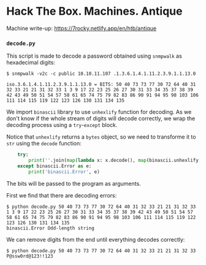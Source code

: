 # Hack The Box. Machines. Antique

Machine write-up: https://7rocky.netlify.app/en/htb/antique

### `decode.py`

This script is made to decode a password obtained using `snmpwalk` as hexadecimal digits:

```console
$ snmpwalk -v2c -c public 10.10.11.107 .1.3.6.1.4.1.11.2.3.9.1.1.13.0

iso.3.6.1.4.1.11.2.3.9.1.1.13.0 = BITS: 50 40 73 73 77 30 72 64 40 31 32 33 21 21 31 32 33 1 3 9 17 22 23 25 26 27 30 31 33 34 35 37 38 39 42 43 49 50 51 54 57 58 61 65 74 75 79 82 83 86 90 91 94 95 98 103 106 111 114 115 119 122 123 126 130 131 134 135
```

We import `binascii` library to use `unhexlify` function for decoding. As we don't know if the whole stream of digits will decode correctly, we wrap the decoding process using a `try`-`except` block.

Notice that `unhexlify` returns a `bytes` object, so we need to transforme it to `str` using the `decode` function:

```python
    try:
        print(''.join(map(lambda x: x.decode(), map(binascii.unhexlify, bits))))
    except binascii.Error as e:
        print('binascii.Error', e)
```

The bits will be passed to the program as arguments.

First we find that there are decoding errors:

```console
$ python decode.py 50 40 73 73 77 30 72 64 40 31 32 33 21 21 31 32 33 1 3 9 17 22 23 25 26 27 30 31 33 34 35 37 38 39 42 43 49 50 51 54 57 58 61 65 74 75 79 82 83 86 90 91 94 95 98 103 106 111 114 115 119 122 123 126 130 131 134 135
binascii.Error Odd-length string
```

We can remove digits from the end until everything decodes correctly:

```console
$ python decode.py 50 40 73 73 77 30 72 64 40 31 32 33 21 21 31 32 33
P@ssw0rd@123!!123
```
